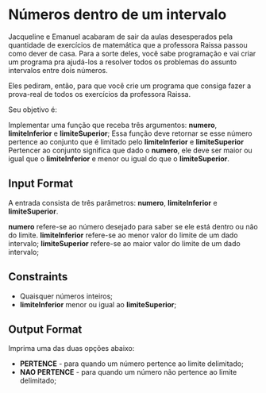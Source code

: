 # Números dentro de um intervalo

Jacqueline e Emanuel acabaram de sair da aulas desesperados pela quantidade de exercícios de matemática que a professora Raissa passou como dever de casa. Para a sorte deles, você sabe programação e vai criar um programa pra ajudá-los a resolver todos os problemas do assunto intervalos entre dois números.

Eles pediram, então, para que você crie um programa que consiga fazer a prova-real de todos os exercícios da professora Raissa.

Seu objetivo é:

Implementar uma função que receba três argumentos: **numero**, **limiteInferior** e **limiteSuperior**;
Essa função deve retornar se esse número pertence ao conjunto que é limitado pelo **limiteInferior** e **limiteSuperior**
Pertencer ao conjunto significa que dado o **numero**, ele deve ser maior ou igual que o **limiteInferior** e menor ou igual do que o **limiteSuperior**.



## Input Format

A entrada consista de três parâmetros: **numero**, **limiteInferior** e **limiteSuperior**.

**numero** refere-se ao número desejado para saber se ele está dentro ou não do limite. **limiteInferior** refere-se ao menor valor do limite de um dado intervalo; **limiteSuperior** refere-se ao maior valor do limite de um dado intervalo;

## Constraints

* Quaisquer números inteiros;
* **limiteInferior** menor ou igual ao **limiteSuperior**;

## Output Format

Imprima uma das duas opções abaixo:

* **PERTENCE** - para quando um número pertence ao limite delimitado;
* **NAO PERTENCE** - para quando um número não pertence ao limite delimitado;